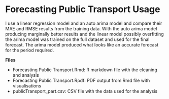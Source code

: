 # Forecasting Public Transport Usage

I use a linear regression model and an auto arima model and compare their MAE and RMSE results from the training data. With the auto arima model producing marginally better results and the linear model possibly overfitting the arima model was trained on the full dataset and used for the final forecast. The arima model produced what looks like an accurate forecast for the period required.

**Files**
* Forecasting Public Transport.Rmd: R markdown file with the cleaning and analysis
* Forecasting Public Transport.Rpdf: PDF output from Rmd file with visualisations
* publicTransport_part.csv: CSV file with the data used for the analysis
